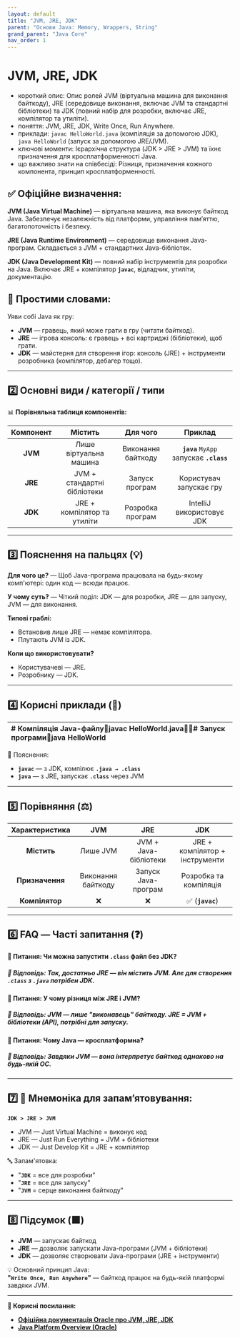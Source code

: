 ```yaml
---
layout: default
title: "JVM, JRE, JDK"
parent: "Основи Java: Memory, Wrappers, String"
grand_parent: "Java Core"
nav_order: 1
---
```


# JVM, JRE, JDK

*   короткий опис: Опис ролей JVM (віртуальна машина для виконання байткоду), JRE (середовище виконання, включає JVM та стандартні бібліотеки) та JDK (повний набір для розробки, включає JRE, компілятор та утиліти).
*   поняття: JVM, JRE, JDK, Write Once, Run Anywhere.
*   приклади: `javac HelloWorld.java` (компіляція за допомогою JDK), `java HelloWorld` (запуск за допомогою JRE/JVM).
*   ключові моменти: Ієрархічна структура (JDK > JRE > JVM) та їхнє призначення для кросплатформенності Java.
*   що важливо знати на співбесіді: Різниця, призначення кожного компонента, принцип кросплатформенності.


## **✅ Офіційне визначення:**

**JVM (Java Virtual Machine)** — віртуальна машина, яка виконує байткод Java. Забезпечує незалежність від платформи, управління пам’яттю, багатопоточність і безпеку.

**JRE (Java Runtime Environment)** — середовище виконання Java-програм. Складається з JVM \+ стандартних Java-бібліотек.

**JDK (Java Development Kit)** — повний набір інструментів для розробки на Java. Включає JRE \+ компілятор **`javac`**, відладчик, утиліти, документацію.

## **🧠 Простими словами:**

Уяви собі Java як гру:

* **JVM** — гравець, який може грати в гру (читати байткод).
* **JRE** — ігрова консоль: є гравець \+ всі картриджі (бібліотеки), щоб грати.
* **JDK** — майстерня для створення ігор: консоль (JRE) \+ інструменти розробника (компілятор, дебагер тощо).

---

## **2️⃣ Основні види / категорії / типи**

📊 **Порівняльна таблиця компонентів:**

| Компонент | Містить | Для чого | Приклад |
| :---: | :---: | :---: | :---: |
| **JVM** | Лише віртуальна машина | Виконання байткоду | **`java`** `MyApp` запускає **`.class`** |
| **JRE** | JVM \+ стандартні бібліотеки | Запуск програм | Користувач запускає гру |
| **JDK** | JRE \+ компілятор та утиліти | Розробка програм | IntelliJ використовує JDK |

---

## **3️⃣ Пояснення на пальцях (💡)**

**Для чого це?** — Щоб Java-програма працювала на будь-якому комп'ютері: один код — всюди працює.

**У чому суть?** — Чіткий поділ: JDK — для розробки, JRE — для запуску, JVM — для виконання.

**Типові граблі:**

* Встановив лише JRE — немає компілятора.
* Плутають JVM із JDK.

**Коли що використовувати?**

* Користувачеві — JRE.
* Розробнику — JDK.

---

## **4️⃣ Корисні приклади (🧪)**

| \# Компіляція Java-файлуjavac HelloWorld.java\# Запуск програмиjava HelloWorld |
| :---- |

💬 Пояснення:

* **`javac`** — з JDK, компілює **`.java → .class`**
* **`java`** — з JRE, запускає **`.class`** через JVM

---

## **5️⃣ Порівняння (⚖️)**

| Характеристика | JVM | JRE | JDK |
| :---: | :---: | :---: | :---: |
| **Містить** | Лише JVM | JVM \+ Java-бібліотеки | JRE \+ компілятор \+ інструменти |
| **Призначення** | Виконання байткоду | Запуск Java-програм | Розробка та компіляція |
| **Компілятор** | ❌ | ❌ | ✅ (**`javac`**) |

---

## **6️⃣ FAQ — Часті запитання (❓)**

#### **🔹 Питання: Чи можна запустити `.class` файл без JDK?**

##### **💬 Відповідь: Так, достатньо JRE — він містить JVM. Але для створення `.class` з `.java` потрібен JDK.**

#### 

#### **🔹 Питання: У чому різниця між JRE і JVM?**

##### **💬 Відповідь: JVM — лише "виконавець" байткоду. JRE \= JVM \+ бібліотеки (API), потрібні для запуску.**

#### 

#### **🔹 Питання: Чому Java — кросплатформна?**

##### **💬 Відповідь: Завдяки JVM — вона інтерпретує байткод однаково на будь-якій ОС.**

---

## **7️⃣ 🧠 Мнемоніка для запам’ятовування:**

**`JDK > JRE > JVM`**

* JVM — Just Virtual Machine \= виконує код
* JRE — Just Run Everything \= JVM \+ бібліотеки
* JDK — Just Develop Kit \= JRE \+ компілятор

🔤 Запам'ятовка:

* "**`JDK`** \= все для розробки"
* "**`JRE`** \= все для запуску"
* "**`JVM`** \= серце виконання байткоду"

---

## **8️⃣ Підсумок (🟩)**

* **JVM** — запускає байткод
* **JRE** — дозволяє запускати Java-програми (JVM \+ бібліотеки)
* **JDK** — дозволяє створювати Java-програми (JRE \+ інструменти)

💡 Основний принцип Java:  
**"`Write Once, Run Anywhere`"** — байткод працює на будь-якій платформі завдяки JVM.

---

**🔗 Корисні посилання:**

* [**Офіційна документація Oracle про JVM, JRE, JDK**](https://docs.oracle.com/javase/specs/)
* [**Java Platform Overview (Oracle)**](https://docs.oracle.com/en/java/javase/17/)